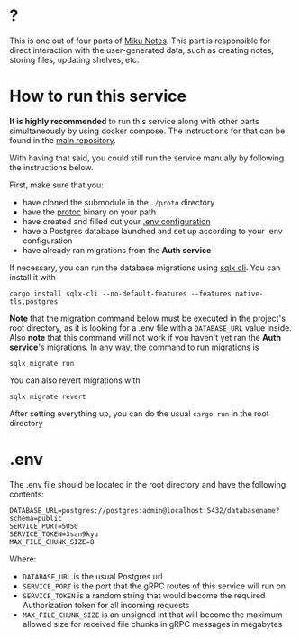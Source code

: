 # ?

This is one out of four parts of [Miku Notes](https://github.com/kutoru/miku-notes). This part is responsible for direct interaction with the user-generated data, such as creating notes, storing files, updating shelves, etc.

# How to run this service

**It is highly recommended** to run this service along with other parts simultaneously by using docker compose. The instructions for that can be found in the [main repository](https://github.com/kutoru/miku-notes).

With having that said, you could still run the service manually by following the instructions below.

First, make sure that you:
- have cloned the submodule in the `./proto` directory
- have the [protoc](https://grpc.io/docs/protoc-installation) binary on your path
- have created and filled out your [.env configuration](#env)
- have a Postgres database launched and set up according to your .env configuration
- have already ran migrations from the **Auth service**

If necessary, you can run the database migrations using [sqlx cli](https://github.com/launchbadge/sqlx/blob/main/sqlx-cli/README.md). You can install it with
```
cargo install sqlx-cli --no-default-features --features native-tls,postgres
```
**Note** that the migration command below must be executed in the project's root directory, as it is looking for a .env file with a `DATABASE_URL` value inside. Also **note** that this command will not work if you haven't yet ran the **Auth service**'s migrations. In any way, the command to run migrations is
```
sqlx migrate run
```
You can also revert migrations with
```
sqlx migrate revert
```

After setting everything up, you can do the usual `cargo run` in the root directory

# .env

The .env file should be located in the root directory and have the following contents:
```
DATABASE_URL=postgres://postgres:admin@localhost:5432/databasename?schema=public
SERVICE_PORT=5050
SERVICE_TOKEN=3san9kyu
MAX_FILE_CHUNK_SIZE=8
```
Where:
- `DATABASE_URL` is the usual Postgres url
- `SERVICE_PORT` is the port that the gRPC routes of this service will run on
- `SERVICE_TOKEN` is a random string that would become the required Authorization token for all incoming requests
- `MAX_FILE_CHUNK_SIZE` is an unsigned int that will become the maximum allowed size for received file chunks in gRPC messages in megabytes

